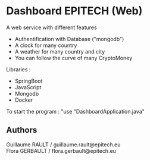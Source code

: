 <h1>Dashboard EPITECH (Web)</h1>
A web service with different features 

<ul>
<li>Authentification with Database ("mongodb")</li>
<li>A clock for many country</li>
<li>A weather for many country and city</li>
<li>You can follow the curve of many CryptoMoney</li>
</ul>

Libraries :
<ul>
<li>SpringBoot</li>
<li>JavaScript</li>
<li/>Mongodb</li>
<li>Docker</li>
</ul>

To start the program : "use "DashboardApplication.java"

<h2>Authors</h2>
Guillaume RAULT / guillaume.rault@epitech.eu<br/>
Flora GERBAULT / flora.gerbault@epitech.eu


